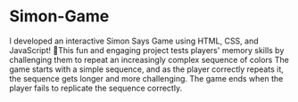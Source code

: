 # Simon-Game
I developed an interactive Simon Says Game using HTML, CSS, and JavaScript! 🧠This fun and engaging project tests players' memory skills by challenging them to repeat an increasingly complex sequence of colors
 The game starts with a simple sequence, and as the player correctly repeats it, the sequence gets longer and more challenging. The game ends when the player fails to replicate the sequence correctly.
